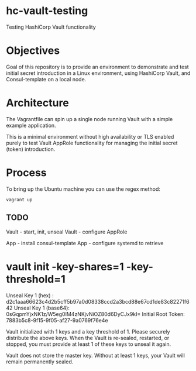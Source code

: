 # hc-vault-testing
Testing HashiCorp Vault functionality

# Objectives

Goal of this repository is to provide an environment to demonstrate and test initial secret introduction in a Linux environment, using HashiCorp Vault, and Consul-template on a local node.

# Architecture
The Vagrantfile can spin up a single node running Vault with a simple example application.

This is a minimal environment without high availability or TLS enabled purely to test Vault AppRole functionality for managing the initial secret (token) introduction.

# Process

To bring up the Ubuntu machine you can use the regex method:

    vagrant up


## TODO


Vault - start, init, unseal
Vault - configure AppRole

App - install consul-template
App - configure systemd to retrieve

# vault init -key-shares=1 -key-threshold=1
Unseal Key 1 (hex)   : d2c1aaa66623c4d2b5cff5b97a0d08338ccd2a3bcd88e67cd1de83c82271f642
Unseal Key 1 (base64): 0sGqpmYjxNK1z/W5eg0IM4zNKjvNiOZ80d6DyCJx9kI=
Initial Root Token: 7883b5c8-9f15-9f05-af27-9a0769f76e4e

Vault initialized with 1 keys and a key threshold of 1. Please
securely distribute the above keys. When the Vault is re-sealed,
restarted, or stopped, you must provide at least 1 of these keys
to unseal it again.

Vault does not store the master key. Without at least 1 keys,
your Vault will remain permanently sealed.
